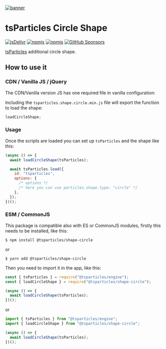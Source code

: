 [![banner](https://particles.js.org/images/banner2.png)](https://particles.js.org)

# tsParticles Circle Shape

[![jsDelivr](https://data.jsdelivr.com/v1/package/npm/@tsparticles/shape-circle/badge)](https://www.jsdelivr.com/package/npm/@tsparticles/shape-circle)
[![npmjs](https://badge.fury.io/js/@tsparticles/shape-circle.svg)](https://www.npmjs.com/package/@tsparticles/shape-circle)
[![npmjs](https://img.shields.io/npm/dt/@tsparticles/shape-circle)](https://www.npmjs.com/package/@tsparticles/shape-circle) [![GitHub Sponsors](https://img.shields.io/github/sponsors/matteobruni)](https://github.com/sponsors/matteobruni)

[tsParticles](https://github.com/matteobruni/tsparticles) additional circle shape.

## How to use it

### CDN / Vanilla JS / jQuery

The CDN/Vanilla version JS has one required file in vanilla configuration:

Including the `tsparticles.shape.circle.min.js` file will export the function to load the shape:

```javascript
loadCircleShape;
```

### Usage

Once the scripts are loaded you can set up `tsParticles` and the shape like this:

```javascript
(async () => {
  await loadCircleShape(tsParticles);

  await tsParticles.load({
    id: "tsparticles",
    options: {
      /* options */
      /* here you can use particles.shape.type: "circle" */
    },
  });
})();
```

### ESM / CommonJS

This package is compatible also with ES or CommonJS modules, firstly this needs to be installed, like this:

```shell
$ npm install @tsparticles/shape-circle
```

or

```shell
$ yarn add @tsparticles/shape-circle
```

Then you need to import it in the app, like this:

```javascript
const { tsParticles } = require("@tsparticles/engine");
const { loadCircleShape } = require("@tsparticles/shape-circle");

(async () => {
  await loadCircleShape(tsParticles);
})();
```

or

```javascript
import { tsParticles } from "@tsparticles/engine";
import { loadCircleShape } from "@tsparticles/shape-circle";

(async () => {
  await loadCircleShape(tsParticles);
})();
```
